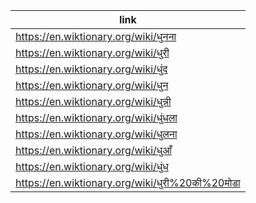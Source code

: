 |link|
|----|
|https://en.wiktionary.org/wiki/धुनना|
|https://en.wiktionary.org/wiki/धुरी|
|https://en.wiktionary.org/wiki/धुंद|
|https://en.wiktionary.org/wiki/धुन|
|https://en.wiktionary.org/wiki/धुन्नी|
|https://en.wiktionary.org/wiki/धुंधला|
|https://en.wiktionary.org/wiki/धुलना|
|https://en.wiktionary.org/wiki/धुआँ|
|https://en.wiktionary.org/wiki/धुंध|
|https://en.wiktionary.org/wiki/धुरी%20की%20मोडा|
